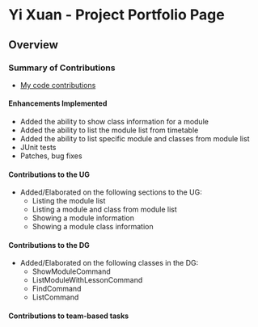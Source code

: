 # Yi Xuan - Project Portfolio Page

## Overview


### Summary of Contributions
- [My code contributions](https://nus-cs2113-ay2223s2.github.io/tp-dashboard/?search=13-4&sort=groupTitle&sortWithin=title&timeframe=commit&mergegroup=&groupSelect=groupByRepos&breakdown=true&checkedFileTypes=docs~functional-code~test-code~other&since=2023-02-17&tabOpen=true&tabType=authorship&zFR=false&tabAuthor=yixuann02&tabRepo=AY2223S2-CS2113-T13-4%2Ftp%5Bmaster%5D&authorshipIsMergeGroup=false&authorshipFileTypes=docs~functional-code~test-code&authorshipIsBinaryFileTypeChecked=false&authorshipIsIgnoredFilesChecked=false)

#### Enhancements Implemented
- Added the ability to show class information for a module
- Added the ability to list the module list from timetable
- Added the ability to list specific module and classes from module list
- JUnit tests
- Patches, bug fixes

#### Contributions to the UG
- Added/Elaborated on the following sections to the UG:
    - Listing the module list
    - Listing a module and class from module list
    - Showing a module information
    - Showing a module class information

#### Contributions to the DG
- Added/Elaborated on the following classes in the DG:
  - ShowModuleCommand
  - ListModuleWithLessonCommand
  - FindCommand
  - ListCommand

#### Contributions to team-based tasks